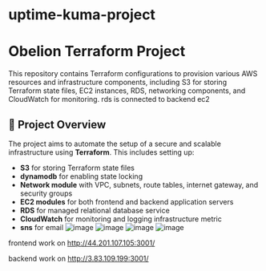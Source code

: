 # uptime-kuma-project
# Obelion Terraform Project

This repository contains Terraform configurations to provision various AWS resources and infrastructure components, including S3 for storing Terraform state files, EC2 instances, RDS, networking components, and CloudWatch for monitoring.
rds is connected to backend ec2 

## 🚀 Project Overview

The project aims to automate the setup of a secure and scalable infrastructure using **Terraform**. This includes setting up:
- **S3** for storing Terraform state files 
- **dynamodb** for enabling state locking
- **Network module** with VPC, subnets, route tables, internet gateway, and security groups
- **EC2 modules** for both frontend and backend application servers
- **RDS** for managed relational database service
- **CloudWatch** for monitoring and logging infrastructure metric
- **sns** for email
![image](https://github.com/user-attachments/assets/226fca0c-5f5f-4d6a-a365-7df4f19ae83f)
![image](https://github.com/user-attachments/assets/a93620c5-d136-40b6-b8ac-b93f6ea59d8c)
![image](https://github.com/user-attachments/assets/59a51566-d318-45e2-9f30-8f5858c7097f)
![image](https://github.com/user-attachments/assets/c7ca5de2-a105-49ba-a54f-c0b14979559e)

frontend work on http://44.201.107.105:3001/

backend work on http://3.83.109.199:3001/
